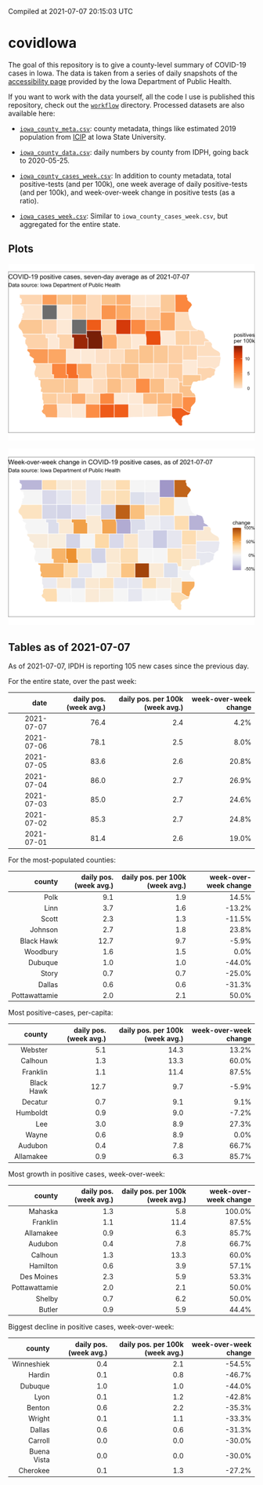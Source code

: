 Compiled at 2021-07-07 20:15:03 UTC

<!-- README.md is generated from README.Rmd. Please edit that file -->

# covidIowa

<!-- badges: start -->

<!-- badges: end -->

The goal of this repository is to give a county-level summary of
COVID-19 cases in Iowa. The data is taken from a series of daily
snapshots of the [accessibility
page](https://coronavirus.iowa.gov/pages/access) provided by the Iowa
Department of Public Health.

If you want to work with the data yourself, all the code I use is
published this repository, check out the [`workflow`](workflow)
directory. Processed datasets are also available here:

  - [`iowa_county_meta.csv`](https://raw.githubusercontent.com/ijlyttle/covidIowa/master/workflow/data/99-publish/iowa_county_meta.csv):
    county metadata, things like estimated 2019 population from
    [ICIP](https://www.icip.iastate.edu/tables/population/counties-estimates)
    at Iowa State University.

  - [`iowa_county_data.csv`](https://raw.githubusercontent.com/ijlyttle/covidIowa/master/workflow/data/99-publish/iowa_county_data.csv):
    daily numbers by county from IDPH, going back to 2020-05-25.

  - [`iowa_county_cases_week.csv`](https://raw.githubusercontent.com/ijlyttle/covidIowa/master/workflow/data/99-publish/iowa_county_data.csv):
    In addition to county metadata, total positive-tests (and per 100k),
    one week average of daily positive-tests (and per 100k), and
    week-over-week change in positive tests (as a ratio).

  - [`iowa_cases_week.csv`](https://raw.githubusercontent.com/ijlyttle/covidIowa/master/workflow/data/99-publish/iowa_cases_week.csv):
    Similar to `iowa_county_cases_week.csv`, but aggregated for the
    entire state.

## Plots

![](workflow/data/99-publish/iowa_cases.png)

![](workflow/data/99-publish/iowa_change.png)

## Tables as of 2021-07-07

As of 2021-07-07, IPDH is reporting 105 new cases since the previous
day.

For the entire state, over the past week:

|       date | daily pos. (week avg.) | daily pos. per 100k (week avg.) | week-over-week change |
| ---------: | ---------------------: | ------------------------------: | --------------------: |
| 2021-07-07 |                   76.4 |                             2.4 |                  4.2% |
| 2021-07-06 |                   78.1 |                             2.5 |                  8.0% |
| 2021-07-05 |                   83.6 |                             2.6 |                 20.8% |
| 2021-07-04 |                   86.0 |                             2.7 |                 26.9% |
| 2021-07-03 |                   85.0 |                             2.7 |                 24.6% |
| 2021-07-02 |                   85.3 |                             2.7 |                 24.8% |
| 2021-07-01 |                   81.4 |                             2.6 |                 19.0% |

For the most-populated counties:

|        county | daily pos. (week avg.) | daily pos. per 100k (week avg.) | week-over-week change |
| ------------: | ---------------------: | ------------------------------: | --------------------: |
|          Polk |                    9.1 |                             1.9 |                 14.5% |
|          Linn |                    3.7 |                             1.6 |               \-13.2% |
|         Scott |                    2.3 |                             1.3 |               \-11.5% |
|       Johnson |                    2.7 |                             1.8 |                 23.8% |
|    Black Hawk |                   12.7 |                             9.7 |                \-5.9% |
|      Woodbury |                    1.6 |                             1.5 |                  0.0% |
|       Dubuque |                    1.0 |                             1.0 |               \-44.0% |
|         Story |                    0.7 |                             0.7 |               \-25.0% |
|        Dallas |                    0.6 |                             0.6 |               \-31.3% |
| Pottawattamie |                    2.0 |                             2.1 |                 50.0% |

Most positive-cases, per-capita:

|     county | daily pos. (week avg.) | daily pos. per 100k (week avg.) | week-over-week change |
| ---------: | ---------------------: | ------------------------------: | --------------------: |
|    Webster |                    5.1 |                            14.3 |                 13.2% |
|    Calhoun |                    1.3 |                            13.3 |                 60.0% |
|   Franklin |                    1.1 |                            11.4 |                 87.5% |
| Black Hawk |                   12.7 |                             9.7 |                \-5.9% |
|    Decatur |                    0.7 |                             9.1 |                  9.1% |
|   Humboldt |                    0.9 |                             9.0 |                \-7.2% |
|        Lee |                    3.0 |                             8.9 |                 27.3% |
|      Wayne |                    0.6 |                             8.9 |                  0.0% |
|    Audubon |                    0.4 |                             7.8 |                 66.7% |
|  Allamakee |                    0.9 |                             6.3 |                 85.7% |

Most growth in positive cases, week-over-week:

|        county | daily pos. (week avg.) | daily pos. per 100k (week avg.) | week-over-week change |
| ------------: | ---------------------: | ------------------------------: | --------------------: |
|       Mahaska |                    1.3 |                             5.8 |                100.0% |
|      Franklin |                    1.1 |                            11.4 |                 87.5% |
|     Allamakee |                    0.9 |                             6.3 |                 85.7% |
|       Audubon |                    0.4 |                             7.8 |                 66.7% |
|       Calhoun |                    1.3 |                            13.3 |                 60.0% |
|      Hamilton |                    0.6 |                             3.9 |                 57.1% |
|    Des Moines |                    2.3 |                             5.9 |                 53.3% |
| Pottawattamie |                    2.0 |                             2.1 |                 50.0% |
|        Shelby |                    0.7 |                             6.2 |                 50.0% |
|        Butler |                    0.9 |                             5.9 |                 44.4% |

Biggest decline in positive cases, week-over-week:

|      county | daily pos. (week avg.) | daily pos. per 100k (week avg.) | week-over-week change |
| ----------: | ---------------------: | ------------------------------: | --------------------: |
|  Winneshiek |                    0.4 |                             2.1 |               \-54.5% |
|      Hardin |                    0.1 |                             0.8 |               \-46.7% |
|     Dubuque |                    1.0 |                             1.0 |               \-44.0% |
|        Lyon |                    0.1 |                             1.2 |               \-42.8% |
|      Benton |                    0.6 |                             2.2 |               \-35.3% |
|      Wright |                    0.1 |                             1.1 |               \-33.3% |
|      Dallas |                    0.6 |                             0.6 |               \-31.3% |
|     Carroll |                    0.0 |                             0.0 |               \-30.0% |
| Buena Vista |                    0.0 |                             0.0 |               \-30.0% |
|    Cherokee |                    0.1 |                             1.3 |               \-27.2% |
